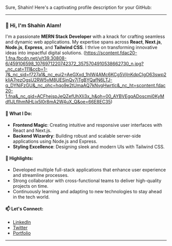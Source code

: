 Sure, Shahin! Here's a captivating profile description for your GitHub:

---

### 👋 Hi, I'm Shahin Alam!

I'm a passionate **MERN Stack Developer** with a knack for crafting seamless and dynamic web applications. My expertise spans across **React**, **Next.js**, **Node.js**, **Express**, and **Tailwind CSS**. I thrive on transforming innovative ideas into impactful digital solutions.
(https://scontent.fdac20-1.fna.fbcdn.net/v/t39.30808-6/459106598_1076971220742372_3575704910538662730_n.jpg?_nc_cat=111&ccb=1-7&_nc_sid=f727a1&_nc_eui2=AeGXxd_1hIW4AMc6KCg5VjInKdpCIgO63swp2kIiA7rezOgsU2RW5vM8UESinQv7iTgBYQafN6LTJ-q_DYNiFzGU&_nc_ohc=hqo9e2tUmaAQ7kNvgHwrtlc&_nc_ht=scontent.fdac20-1.fna&_nc_gid=ACFhejspJeQZefUhXIi3x_h&oh=00_AYBVEgqADoscmi0KyMdfIJLfIhmNHLjx5l0r8mA2W4uX_Q&oe=66E8EC35)
#### 🚀 What I Do:
- **Frontend Magic**: Creating intuitive and responsive user interfaces with React and Next.js.
- **Backend Wizardry**: Building robust and scalable server-side applications using Node.js and Express.
- **Styling Excellence**: Designing sleek and modern UIs with Tailwind CSS.

#### 🌟 Highlights:
- Developed multiple full-stack applications that enhance user experience and streamline processes.
- Strong collaborator with cross-functional teams to deliver high-quality projects on time.
- Continuously learning and adapting to new technologies to stay ahead in the tech world.

#### 📫 Let's Connect:
- [LinkedIn](https://www.linkedin.com/in/shahin-alam)
- [Twitter](https://twitter.com/shahin_alam)
- [Portfolio](https://shahin-alam.dev)

---

